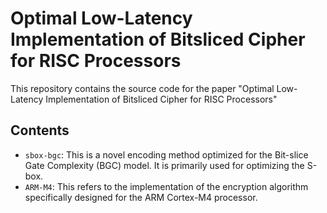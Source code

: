 # Optimal Low-Latency Implementation of Bitsliced Cipher for RISC Processors

This repository contains the source code for the paper "Optimal Low-Latency Implementation of Bitsliced Cipher for RISC Processors" 

## Contents

- `sbox-bgc`: This is a novel encoding method optimized for the Bit-slice Gate Complexity (BGC) model. It is primarily used for optimizing the S-box.
- `ARM-M4`: This refers to the implementation of the encryption algorithm specifically designed for the ARM Cortex-M4 processor.